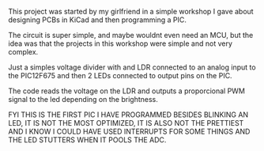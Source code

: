 This project was started by my girlfriend in a simple workshop I gave about designing PCBs in KiCad and then programming a PIC.

The circuit is super simple, and maybe wouldnt even need an MCU, but the idea was that the projects in this workshop were simple and not very complex.

Just a simples voltage divider with and LDR connected to an analog input to the PIC12F675 and then 2 LEDs connected to output pins on the PIC.

The code reads the voltage on the LDR and outputs a proporcional PWM signal to the led depending on the brightness.

FYI THIS IS THE FIRST PIC I HAVE PROGRAMMED BESIDES BLINKING AN LED, IT IS NOT THE MOST OPTIMIZED, IT IS ALSO NOT THE PRETTIEST AND I KNOW I COULD HAVE USED INTERRUPTS FOR SOME THINGS AND THE LED STUTTERS WHEN IT POOLS THE ADC.
